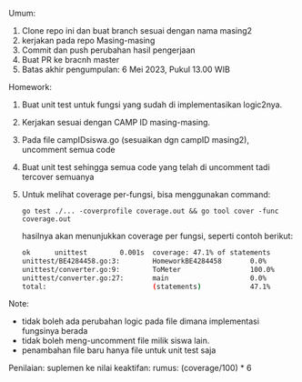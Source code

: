 Umum:
1. Clone repo ini dan buat branch sesuai dengan nama masing2
2. kerjakan pada repo Masing-masing
3. Commit dan push perubahan hasil pengerjaan
4. Buat PR ke bracnh master
5. Batas akhir pengumpulan: 6 Mei 2023, Pukul 13.00 WIB


Homework:
1. Buat unit test untuk fungsi yang sudah di implementasikan logic2nya.
2. Kerjakan sesuai dengan CAMP ID masing-masing.
3. Pada file campIDsiswa.go (sesuaikan dgn campID masing2), uncomment semua code
4. Buat unit test sehingga semua code yang telah di uncomment tadi tercover semuanya
5. Untuk melihat coverage per-fungsi, bisa menggunakan command:

    `go test ./... -coverprofile coverage.out && go tool cover -func coverage.out`
    
    hasilnya akan menunjukkan coverage per fungsi, seperti contoh berikut:
    ```bash
    ok      unittest        0.001s  coverage: 47.1% of statements
    unittest/BE4284458.go:3:        HomeworkBE4284458       0.0%
    unittest/converter.go:9:        ToMeter                 100.0%
    unittest/converter.go:27:       main                    0.0%
    total:                          (statements)            47.1%
    ```

Note:
- tidak boleh ada perubahan logic pada file dimana implementasi fungsinya berada
- tidak boleh meng-uncomment file milik siswa lain.
- penambahan file baru hanya file untuk unit test saja


Penilaian: 
suplemen ke nilai keaktifan:
rumus: (coverage/100) * 6 
